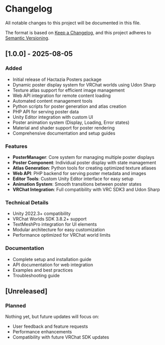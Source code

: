 # Changelog

All notable changes to this project will be documented in this file.

The format is based on [Keep a Changelog](https://keepachangelog.com/en/1.0.0/),
and this project adheres to [Semantic Versioning](https://semver.org/spec/v2.0.0.html).

## [1.0.0] - 2025-08-05

### Added
- Initial release of Hactazia Posters package
- Dynamic poster display system for VRChat worlds using Udon Sharp
- Texture atlas support for efficient image management
- Web API integration for remote content loading
- Automated content management tools
- Python scripts for poster generation and atlas creation
- PHP API for serving poster data
- Unity Editor integration with custom UI
- Poster animation system (Display, Loading, Error states)
- Material and shader support for poster rendering
- Comprehensive documentation and setup guides

### Features
- **PosterManager**: Core system for managing multiple poster displays
- **Poster Component**: Individual poster display with state management
- **Atlas Generation**: Python tools for creating optimized texture atlases
- **Web API**: PHP backend for serving poster metadata and images
- **Editor Tools**: Custom Unity Editor interface for easy setup
- **Animation System**: Smooth transitions between poster states
- **VRChat Integration**: Full compatibility with VRC SDK3 and Udon Sharp

### Technical Details
- Unity 2022.3+ compatibility
- VRChat Worlds SDK 3.8.2+ support
- TextMeshPro integration for UI elements
- Modular architecture for easy customization
- Performance optimized for VRChat world limits

### Documentation
- Complete setup and installation guide
- API documentation for web integration
- Examples and best practices
- Troubleshooting guide

## [Unreleased]

### Planned
Nothing yet, but future updates will focus on:
- User feedback and feature requests
- Performance enhancements
- Compatibility with future VRChat SDK updates
